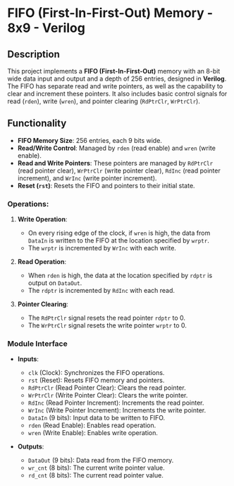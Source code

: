 # FIFO (First-In-First-Out) Memory - 8x9 - Verilog

## Description

This project implements a **FIFO (First-In-First-Out)** memory with an 8-bit wide data input and output and a depth of 256 entries, designed in **Verilog**. The FIFO has separate read and write pointers, as well as the capability to clear and increment these pointers. It also includes basic control signals for read (`rden`), write (`wren`), and pointer clearing (`RdPtrClr`, `WrPtrClr`).

## Functionality

- **FIFO Memory Size**: 256 entries, each 9 bits wide.
- **Read/Write Control**: Managed by `rden` (read enable) and `wren` (write enable).
- **Read and Write Pointers**: These pointers are managed by `RdPtrClr` (read pointer clear), `WrPtrClr` (write pointer clear), `RdInc` (read pointer increment), and `WrInc` (write pointer increment).
- **Reset (`rst`)**: Resets the FIFO and pointers to their initial state.

### Operations:
1. **Write Operation**:
   - On every rising edge of the clock, if `wren` is high, the data from `DataIn` is written to the FIFO at the location specified by `wrptr`.
   - The `wrptr` is incremented by `WrInc` with each write.

2. **Read Operation**:
   - When `rden` is high, the data at the location specified by `rdptr` is output on `DataOut`.
   - The `rdptr` is incremented by `RdInc` with each read.

3. **Pointer Clearing**:
   - The `RdPtrClr` signal resets the read pointer `rdptr` to 0.
   - The `WrPtrClr` signal resets the write pointer `wrptr` to 0.

### Module Interface

- **Inputs**:
  - `clk` (Clock): Synchronizes the FIFO operations.
  - `rst` (Reset): Resets FIFO memory and pointers.
  - `RdPtrClr` (Read Pointer Clear): Clears the read pointer.
  - `WrPtrClr` (Write Pointer Clear): Clears the write pointer.
  - `RdInc` (Read Pointer Increment): Increments the read pointer.
  - `WrInc` (Write Pointer Increment): Increments the write pointer.
  - `DataIn` (9 bits): Input data to be written to FIFO.
  - `rden` (Read Enable): Enables read operation.
  - `wren` (Write Enable): Enables write operation.

- **Outputs**:
  - `DataOut` (9 bits): Data read from the FIFO memory.
  - `wr_cnt` (8 bits): The current write pointer value.
  - `rd_cnt` (8 bits): The current read pointer value.
